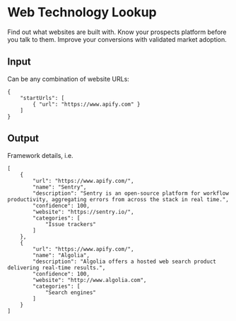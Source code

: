 # Web Technology Lookup
Find out what websites are built with. Know your prospects platform before you talk to them. Improve your conversions with validated market adoption.

## Input
Can be any combination of website URLs:
```
{
    "startUrls": [
        { "url": "https://www.apify.com" }
    ]
}
```

## Output
Framework details, i.e.
```
[
	{
		"url": "https://www.apify.com/",
		"name": "Sentry",
		"description": "Sentry is an open-source platform for workflow productivity, aggregating errors from across the stack in real time.",
		"confidence": 100,
		"website": "https://sentry.io/",
		"categories": [
			"Issue trackers"
		]
	},
	{
		"url": "https://www.apify.com/",
		"name": "Algolia",
		"description": "Algolia offers a hosted web search product delivering real-time results.",
		"confidence": 100,
		"website": "http://www.algolia.com",
		"categories": [
			"Search engines"
		]
	}
]
```